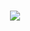 
<h1 align="center">
  <a href="https://git.io/typing-svg">
    <img src="https://readme-typing-svg.herokuapp.com/?lines=Hey,+there!+👋;I'm+Aman+Shrivastava;Nice+to+meet+you!;Hope+you+have+a+good+day.+ +: )&center=true&size=30">
  </a>
</h1>

<!--
**ImAshrivastava/ImAshrivastava** is a ✨ _special_ ✨ repository because its `README.md` (this file) appears on your GitHub profile.

Here are some ideas to get you started:

- 🔭 I’m currently working on ...
- 🌱 I’m currently learning ...
- 👯 I’m looking to collaborate on ...
- 🤔 I’m looking for help with ...
- 💬 Ask me about ...
- 📫 How to reach me: ...
- 😄 Pronouns: ...
- ⚡ Fun fact: ...
-->
